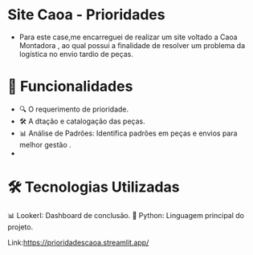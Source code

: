 #  Site Caoa - Prioridades
- Para este case,me encarreguei de realizar um site voltado a Caoa Montadora , ao qual possui a finalidade de resolver um problema da logística no envio tardio de peças.
# 🚀 Funcionalidades
- 🔍 O requerimento de prioridade.
- 🛠️ A dtação e catalogação das peças.
- 📊 Análise de Padrões: Identifica padrões em peças e envios para melhor gestão .
- 
# 🛠️ Tecnologias Utilizadas
📊 LookerI: Dashboard de conclusão.
🐍 Python: Linguagem principal do projeto.

Link:https://prioridadescaoa.streamlit.app/
